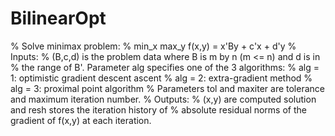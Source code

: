 # BilinearOpt

% Solve minimax problem:
% min_x max_y f(x,y) = x'By + c'x + d'y
% Inputs:
% (B,c,d) is the problem data where B is m by n (m <= n) and d is in
% the range of B'. Parameter alg specifies one of the 3 algorithms:
% alg = 1: optimistic gradient descent ascent
% alg = 2: extra-gradient method
% alg = 3: proximal point algorithm
% Parameters tol and maxiter are tolerance and maximum iteration number.
% Outputs:
% (x,y) are computed solution and resh stores the iteration history of
% absolute residual norms of the gradient of f(x,y) at each iteration.
